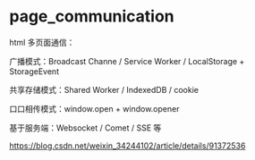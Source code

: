 # page_communication

html 多页面通信：

广播模式：Broadcast Channe / Service Worker / LocalStorage + StorageEvent

共享存储模式：Shared Worker / IndexedDB / cookie

口口相传模式：window.open + window.opener

基于服务端：Websocket / Comet / SSE 等

https://blog.csdn.net/weixin_34244102/article/details/91372536
